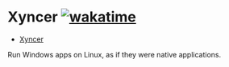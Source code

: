 # Xyncer [![wakatime](https://wakatime.com/badge/user/b4317b02-0c6d-457b-82a4-a448b8a8d1df/project/04bfbe26-c39e-4d20-9b80-8c7e2ed123e3.svg)](https://wakatime.com/badge/user/b4317b02-0c6d-457b-82a4-a448b8a8d1df/project/04bfbe26-c39e-4d20-9b80-8c7e2ed123e3)

- [Xyncer ](#xyncer-)

Run Windows apps on Linux, as if they were native applications.